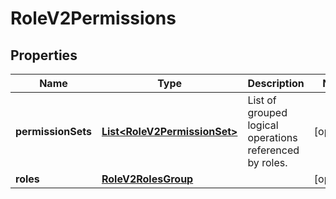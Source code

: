 

# RoleV2Permissions

## Properties

Name | Type | Description | Notes
------------ | ------------- | ------------- | -------------
**permissionSets** | [**List&lt;RoleV2PermissionSet&gt;**](RoleV2PermissionSet.md) | List of grouped logical operations referenced by roles. |  [optional]
**roles** | [**RoleV2RolesGroup**](RoleV2RolesGroup.md) |  |  [optional]



